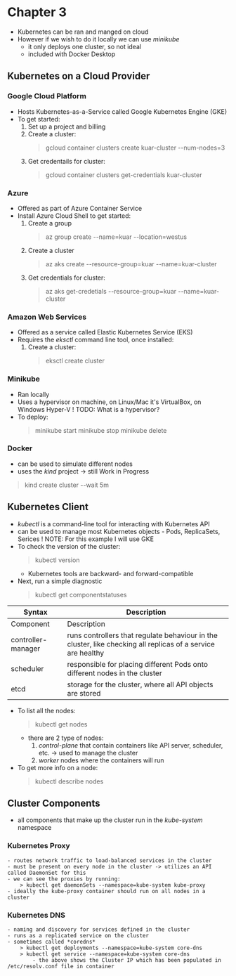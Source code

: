 # Chapter 3


- Kubernetes can be ran and manged on cloud
- However if we wish to do it locally we can use *minikube*
    - it only deploys one cluster, so not ideal
    - included with Docker Desktop

## Kubernetes on a Cloud Provider

### Google Cloud Platform

- Hosts Kubernetes-as-a-Service called Google Kubernetes Engine (GKE)
- To get started:
    1. Set up a project and billing
    2. Create a cluster:
        > gcloud container clusters create kuar-cluster --num-nodes=3
    3. Get credentails for cluster:
        > gcloud container clusters get-credentials kuar-cluster

### Azure

- Offered as part of Azure Container Service
- Install Azure Cloud Shell to get started:
    1. Create a group
        > az group create --name=kuar --location=westus
    2. Create a cluster
        > az aks create --resource-group=kuar --name=kuar-cluster
    3. Get credentials for cluster:
        > az aks get-credetials --resource-group=kuar --name=kuar-cluster

### Amazon Web Services

- Offered as a service called Elastic Kubernetes Service (EKS)
- Requires the *eksctl* command line tool, once installed:
    1. Create a cluster:
        > eksctl create cluster

### Minikube

- Ran locally
- Uses a hypervisor on machine, on Linux/Mac it's VirtualBox, on Windows Hyper-V
! TODO: What is a hypervisor?
- To deploy:
    > minikube start
    > minikube stop
    > minikube delete

### Docker

- can be used to simulate different nodes
- uses the *kind* project -> still Work in Progress
> kind create cluster --wait 5m

## Kubernetes Client

- *kubectl* is a command-line tool for interacting with Kubernetes API
- can be used to manage most Kubernetes objects - Pods, ReplicaSets, Serices
! NOTE: For this example I will use GKE
- To check the version of the cluster:
    > kubectl version
    - Kubernetes tools are backward- and forward-compatible
- Next, run a simple diagnostic
    > kubectl get componentstatuses

| Syntax | Description |
| ----------- | ----------- |
| Component | Description |
| controller-manager | runs controllers that regulate behaviour in the cluster, like checking all replicas of a service are healthy |
| scheduler | responsible for placing different Pods onto different nodes in the cluster |
| etcd | storage for the cluster, where all API objects are stored |
- To list all the nodes:
    > kubectl get nodes
    - there are 2 type of nodes: 
        1. *control-plane* that contain containers like API server, scheduler, etc. -> used to manage the cluster
        2. *worker* nodes where the containers will run
- To get more info on a node:
    > kubectl describe nodes <Node Name>


## Cluster Components

- all components that make up the cluster run in the *kube-system* namespace

### Kubernetes Proxy

    - routes network traffic to load-balanced services in the cluster
    - must be present on every node in the cluster -> utilizes an API called DaemonSet for this
    - we can see the proxies by running:
        > kubectl get daemonSets --namespace=kube-system kube-proxy
    - ideally the kube-proxy container should run on all nodes in a cluster

### Kubernetes DNS

    - naming and discovery for services defined in the cluster
    - runs as a replicated service on the cluster 
    - sometimes called *coredns*
        > kubectl get deployments --namespace=kube-system core-dns
        > kubectl get service --namespace=kube-system core-dns
            - the above shows the Cluster IP which has been populated in /etc/resolv.conf file in container
        